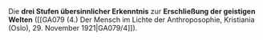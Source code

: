 
Die **drei Stufen übersinnlicher Erkenntnis** zur **Erschließung der geistigen Welten** ([[GA079 (4.) Der Mensch im Lichte der Anthroposophie, Kristiania (Oslo), 29. November 1921|GA079/4]]).

